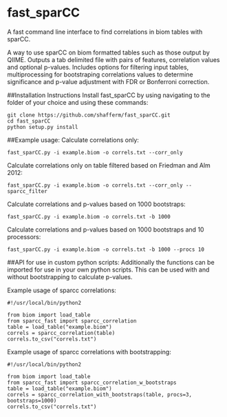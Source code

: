 # fast_sparCC
A fast command line interface to find correlations in biom tables with sparCC.

A way to use sparCC on biom formatted tables such as those output by QIIME. Outputs a tab delimited file with pairs of features, correlation values and optional p-values.
Includes options for filtering input tables, multiprocessing for bootstraping correlations values to determine significance and p-value adjustment with FDR or Bonferroni correction.

##Installation Instructions
Install fast_sparCC by using navigating to the folder of your choice and using these commands:
```
git clone https://github.com/shafferm/fast_sparCC.git
cd fast_sparCC
python setup.py install
```

##Example usage:
Calculate correlations only:
```
fast_sparCC.py -i example.biom -o correls.txt --corr_only
```

Calculate correlations only on table filtered based on Friedman and Alm 2012:
```
fast_sparCC.py -i example.biom -o correls.txt --corr_only --sparcc_filter
```

Calculate correlations and p-values based on 1000 bootstraps:
```
fast_sparCC.py -i example.biom -o correls.txt -b 1000
```

Calculate correlations and p-values based on 1000 bootstraps and 10 processors:
```
fast_sparCC.py -i example.biom -o correls.txt -b 1000 --procs 10
```

##API for use in custom python scripts:
Additionally the functions can be imported for use in your own python scripts. This can be used with and without
bootstrapping to calculate p-values.

Example usage of sparcc correlations:
```
#!/usr/local/bin/python2

from biom import load_table
from sparcc_fast import sparcc_correlation
table = load_table("example.biom")
correls = sparcc_correlation(table)
correls.to_csv("correls.txt")
```

Example usage of sparcc correlations with bootstrapping:
```
#!/usr/local/bin/python2

from biom import load_table
from sparcc_fast import sparcc_correlation_w_bootstraps
table = load_table("example.biom")
correls = sparcc_correlation_with_bootstraps(table, procs=3, bootstraps=1000)
correls.to_csv("correls.txt")
```
